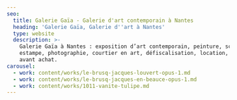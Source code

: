 ```yaml
---
seo:
  title: Galerie Gaïa - Galerie d'art contemporain à Nantes
  heading: 'Galerie Gaïa, Galerie d''art à Nantes'
  type: website
  description: >-
    Galerie Gaïa à Nantes : exposition d’art contemporain, peinture, sculpture,
    estampe, photographie, courtier en art, défiscalisation, location, prêt
    avant achat.
carousel:
  - work: content/works/le-brusq-jacques-louvert-opus-1.md
  - work: content/works/le-brusq-jacques-en-beauce-opus-1.md
  - work: content/works/1011-vanite-tulipe.md
---
```



